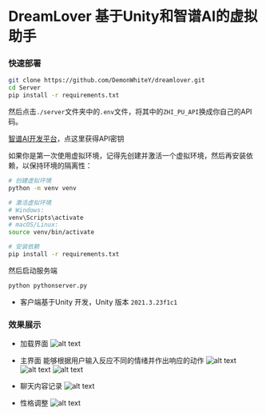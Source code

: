 # DreamLover 基于Unity和智谱AI的虚拟助手

### 快速部署
``` bash
git clone https://github.com/DemonWhiteY/dreamlover.git
cd Server
pip install -r requirements.txt
```

然后点击`./server`文件夹中的`.env`文件，将其中的`ZHI_PU_API`换成你自己的API码。

[智谱AI开发平台](https://bigmodel.cn/)，点这里获得API密钥

如果你是第一次使用虚拟环境，记得先创建并激活一个虚拟环境，然后再安装依赖，以保持环境的隔离性：

```bash
# 创建虚拟环境
python -m venv venv

# 激活虚拟环境
# Windows:
venv\Scripts\activate
# macOS/Linux:
source venv/bin/activate

# 安装依赖
pip install -r requirements.txt

```
然后启动服务端
``` bash
python pythonserver.py
```

- 客户端基于Unity 开发，Unity 版本 `2021.3.23f1c1`

### 效果展示
- 加载界面
![alt text](Doc/7.png)
- 主界面
能够根据用户输入反应不同的情绪并作出响应的动作
![alt text](Doc/4.png)
![alt text](Doc/2.png)
![alt text](Doc/3.png)

- 聊天内容记录
![alt text](Doc/5.png)

- 性格调整
![alt text](Doc/6.png)
  
